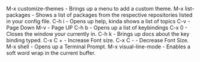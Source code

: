 M-x customize-themes  -  Brings up a menu to add a custom theme.
M-x list-packages  -  Shows a list of packages from the respective repositories listed in your config file.
C-h i  -  Opens up help, kinda shows a list of topics
C-v  -  Page Down
M-v  - Page UP
C-h b  -  Opens up a list of keybindings
C-x 0  -  Closes the window your currently in.
C-h k <key binding>  -  Brings up docs about the key binding typed.
C-x C +  -  Increase Font size.
C-x C -  - Decrease Font Size.
M-x shell  -  Opens up a Terminal Prompt.
M-x visual-line-mode  -  Enables a soft word wrap in the current buffer.